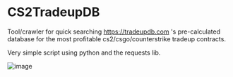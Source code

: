 # CS2TradeupDB
Tool/crawler for quick searching https://tradeupdb.com 's pre-calculated database for the most profitable cs2/csgo/counterstrike tradeup contracts.

Very simple script using python and the requests lib.

![image](https://github.com/user-attachments/assets/a536bdb8-cb29-4d7b-8757-55cf2445ee0d)
